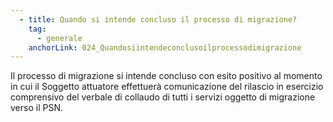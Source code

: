 ```yaml
---
  - title: Quando si intende concluso il processo di migrazione?
    tag:
      - generale
    anchorLink: 024_Quandosiintendeconclusoilprocessodimigrazione
---
```


Il processo di migrazione si intende concluso con esito positivo al momento in cui il Soggetto attuatore effettuerà comunicazione del rilascio in esercizio comprensivo del verbale di collaudo di tutti i servizi oggetto di migrazione verso il PSN.
